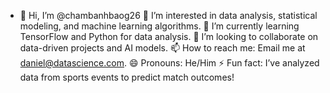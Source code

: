 - 👋 Hi, I’m @chambanhbaog26
👀 I’m interested in data analysis, statistical modeling, and machine learning algorithms.
🌱 I’m currently learning TensorFlow and Python for data analysis.
💞️ I’m looking to collaborate on data-driven projects and AI models.
📫 How to reach me: Email me at daniel@datascience.com.
😄 Pronouns: He/Him
⚡ Fun fact: I’ve analyzed data from sports events to predict match outcomes!
<!---
chambanhbaog26/chambanhbaog26 is a ✨ special ✨ repository because its `README.md` (this file) appears on your GitHub profile.
You can click the Preview link to take a look at your changes.
--->

